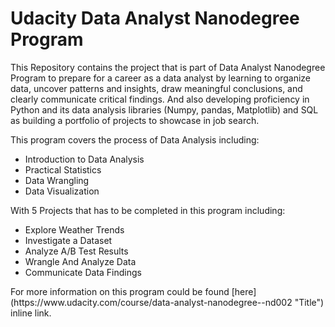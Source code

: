# Udacity Data Analyst Nanodegree Program
This Repository contains the project that is part of Data Analyst Nanodegree Program to prepare for a career as a data analyst by learning to organize data, uncover patterns and insights, draw meaningful conclusions, and clearly communicate critical findings. And also developing proficiency in Python and its data analysis libraries (Numpy, pandas, Matplotlib) and SQL as building a portfolio of projects to showcase in job search.

This program covers the process of Data Analysis including:
<ul>
  <li>Introduction to Data Analysis</li>
  <li>Practical Statistics</li>
  <li>Data Wrangling</li>
  <li>Data Visualization</li>
</ul>
With 5 Projects that has to be completed in this program including:
<ul>
  <li>Explore Weather Trends</li>
  <li>Investigate a Dataset</li>
  <li>Analyze A/B Test Results</li>
  <li>Wrangle And Analyze Data</li>
  <li>Communicate Data Findings</li>
</ul>
For more information on this program could be found [here](https://www.udacity.com/course/data-analyst-nanodegree--nd002 "Title") inline link.
